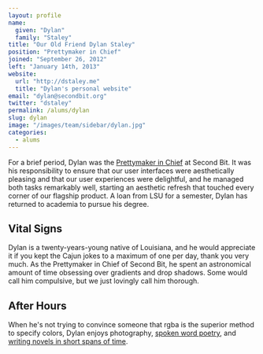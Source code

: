 ```yaml
---
layout: profile
name:
  given: "Dylan"
  family: "Staley"
title: "Our Old Friend Dylan Staley"
position: "Prettymaker in Chief"
joined: "September 26, 2012"
left: "January 14th, 2013"
website:
  url: "http://dstaley.me"
  title: "Dylan's personal website"
email: "dylan@secondbit.org"
twitter: "dstaley"
permalink: /alums/dylan
slug: dylan
image: "/images/team/sidebar/dylan.jpg"
categories:
  - alums
---
```

For a brief period, Dylan was the [Prettymaker in Chief](/blog/prettymaker-in-chief) at Second Bit. It was his responsibility to ensure that our user interfaces were aesthetically pleasing and that our user experiences were delightful, and he managed both tasks remarkably well, starting an aesthetic refresh that touched every corner of our flagship product. A loan from LSU for a semester, Dylan has returned to academia to pursue his degree.

<!-- break -->

## Vital Signs

Dylan is a twenty-years-young native of Louisiana, and he would appreciate it if you kept the Cajun jokes to a maximum of one per day, thank you very much. As the Prettymaker in Chief of Second Bit, he spent an astronomical amount of time obsessing over gradients and drop shadows. Some would call him compulsive, but we just lovingly call him thorough.

## After Hours

When he's not trying to convince someone that rgba is the superior method to specify colors, Dylan enjoys photography, [spoken word poetry](http://www.youtube.com/watch?v=g5wuMkxkpXQ), and [writing novels in short spans of time](http://nanowrimo.org).
